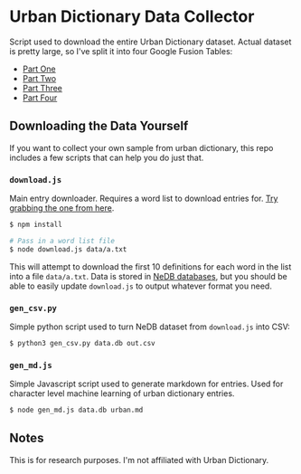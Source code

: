 # Urban Dictionary Data Collector

Script used to download the entire Urban Dictionary dataset. Actual dataset is pretty large, so I've split it into four Google Fusion Tables:

* [Part One][part1]
* [Part Two][part2]
* [Part Three][part3]
* [Part Four][part4]

## Downloading the Data Yourself
If you want to collect your own sample from urban dictionary, this repo includes a few scripts that can help you do just that.

### `download.js`
Main entry downloader. Requires a word list to download entries for. [Try grabbing the one from here][word_list]. 

```bash
$ npm install

# Pass in a word list file
$ node download.js data/a.txt
```

This will attempt to download the first 10 definitions for each word in the list into a file `data/a.txt`. Data is stored in [NeDB databases][nedb], but you should be able to easily update `download.js` to output whatever format you need.


### `gen_csv.py`
Simple python script used to turn NeDB dataset from `download.js` into CSV:

```bash
$ python3 gen_csv.py data.db out.csv
```

### `gen_md.js`
Simple Javascript script used to generate markdown for entries. Used for character level machine learning of urban dictionary entries.

```bash
$ node gen_md.js data.db urban.md
```


## Notes
This is for research purposes. I'm not affiliated with Urban Dictionary.


[nedb]: https://github.com/louischatriot/nedb

[word_list]: https://github.com/mattbierner/urban-dictionary-word-list



[part1]: https://www.google.com/fusiontables/DataSource?docid=1icBg7W83c7skjaUnGkQy26nre032_dLlIkekNTsy
[part2]: https://www.google.com/fusiontables/DataSource?docid=1SFfRIi8yWNt0Ah_QtcAa15rJxyoDcKjFKy5u2aBe 
[part3]: https://www.google.com/fusiontables/DataSource?docid=1xrq6sYCbhhEa0xSber_4yo-H8OxWegFXTeGxNvag
[part4]: https://www.google.com/fusiontables/DataSource?docid=1fuGPggoae6_j9wxA7rVJHU30nqtENJyXZLv3XHxp

